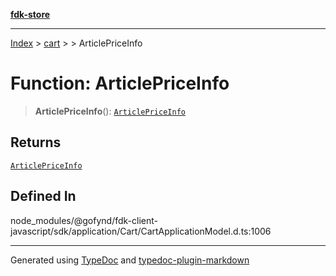 [**fdk-store**](../../../README.md)
***

[Index](../../../API.md) > [cart](../../README.md) > [<internal>](../README.md) > ArticlePriceInfo

# Function: ArticlePriceInfo

> **ArticlePriceInfo**(): [`ArticlePriceInfo`](../type-aliases/type-alias.ArticlePriceInfo.md)

## Returns

[`ArticlePriceInfo`](../type-aliases/type-alias.ArticlePriceInfo.md)

## Defined In

node\_modules/@gofynd/fdk-client-javascript/sdk/application/Cart/CartApplicationModel.d.ts:1006

***
Generated using [TypeDoc](https://typedoc.org/) and [typedoc-plugin-markdown](https://www.npmjs.com/package/typedoc-plugin-markdown)
